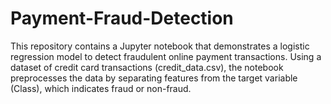 # Payment-Fraud-Detection
This repository contains a Jupyter notebook that demonstrates a logistic regression model to detect fraudulent online payment transactions. Using a dataset of credit card transactions (credit_data.csv), the notebook preprocesses the data by separating features from the target variable (Class), which indicates fraud or non-fraud.
